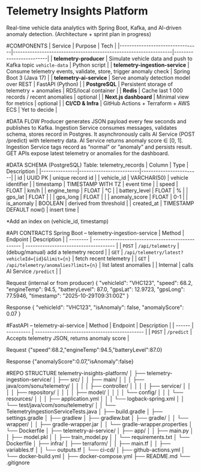 # Telemetry Insights Platform
Real-time vehicle data analytics with Spring Boot, Kafka, and AI-driven anomaly detection.
(Architecture + sprint plan in progress)

#COMPONENTS
| Service                         | Purpose                                                          | Tech                    |
|---------------------------------|------------------------------------------------------------------|-------------------------|
| **telemetry-producer**          | Simulate vehicle data and push to Kafka topic `vehicle-data`     | Python script           |
| **telemetry-ingestion-service** | Consume telemetry events, validate, store, trigger anomaly check | Spring Boot 3 (Java 17) |
| **telemetry-ai-service**        | Serve anomaly detection model over REST                          | FastAPI (Python)        |
| **PostgreSQL**                  | Persistent storage of telemetry + anomalies                      | RDS/local container     |
| **Redis**                       | Cache last 1 000 records / recent anomalies                      | optional                |
| **Next.js dashboard**           | Minimal view for metrics                                         | optional                |
| **CI/CD & Infra**               | GitHub Actions + Terraform + AWS ECS                             | Yet to decide           |

#DATA FLOW
Producer generates JSON payload every few seconds and publishes to Kafka.
Ingestion Service consumes messages, validates schema, stores record in Postgres.
It asynchronously calls AI Service (POST /predict) with telemetry data.
AI Service returns anomaly score ∈ [0, 1].
Ingestion Service tags record as “normal” or “anomaly” and persists result.
GET APIs expose latest telemetry or anomalies for the dashboard.

#DATA SCHEMA (PostgreSQL)
Table: telemetry_records
| Column        | Type                    | Description            |
|---------------|-------------------------|------------------------|
| id            | UUID PK                 | unique record id       |
| vehicle_id    | VARCHAR(50)             | vehicle identifier     |
| timestamp     | TIMESTAMP WITH TZ       | event time             |
| speed         | FLOAT                   | km/h                   |
| engine_temp   | FLOAT                   | °C                     |
| battery_level | FLOAT                   | %                      |
| gps_lat       | FLOAT                   |                        |
| gps_long      | FLOAT                   |                        |
| anomaly_score | FLOAT                   | 0-1                    |
| is_anomaly    | BOOLEAN                 | derived from threshold |
| created_at    | TIMESTAMP DEFAULT now() | insert time            |

*Add an index on (vehicle_id, timestamp)

#API CONTRACTS
Spring Boot – telemetry-ingestion-service
| Method   | Endpoint                                         | Description                           |
| -------- | ------------------------------------------------ | ------------------------------------- |
| `POST`   | `/api/telemetry`                                 | (debug/manual) add a telemetry record |
| `GET`    | `/api/telemetry/latest?vehicleId={id}&limit={n}` | fetch recent telemetry                |
| `GET`    | `/api/telemetry/anomalies?limit={n}`             | list latest anomalies                 |
| Internal | calls AI Service `/predict`                      |                                       |

Request (internal or from producer)
{
"vehicleId": "VHC123",
"speed": 68.2,
"engineTemp": 94.5,
"batteryLevel": 87.0,
"gpsLat": 12.9723,
"gpsLong": 77.5946,
"timestamp": "2025-10-29T09:31:00Z"
}

Response
{
"vehicleId": "VHC123",
"isAnomaly": false,
"anomalyScore": 0.07
}

#FastAPI – telemetry-ai-service
| Method | Endpoint   | Description                                   |
| ------ | ---------- | --------------------------------------------- |
| `POST` | `/predict` | Accepts telemetry JSON, returns anomaly score |

Request
{"speed":68.2,"engineTemp":94.5,"batteryLevel":87.0}

Response
{"anomalyScore":0.07,"isAnomaly":false}

#REPO STRUCTURE
telemetry-insights-platform/
│
├── telemetry-ingestion-service/
│   ├── src/
│   │   ├── main/
│   │   │   ├── java/com/sonu/telemetry/
│   │   │   │   ├── controller/
│   │   │   │   ├── service/
│   │   │   │   ├── repository/
│   │   │   │   ├── model/
│   │   │   │   └── config/
│   │   │   └── resources/
│   │   │       ├── application.yml
│   │   │       └── logback-spring.xml
│   │   └── test/java/com/sonu/telemetry/
│   │       └── TelemetryIngestionServiceTests.java
│   ├── build.gradle
│   ├── settings.gradle
│   ├── gradlew
│   ├── gradlew.bat
│   ├── gradle/
│   │   └── wrapper/
│   │       ├── gradle-wrapper.jar
│   │       └── gradle-wrapper.properties
│   └── Dockerfile
│
├── telemetry-ai-service/
│   ├── app/
│   │   ├── main.py
│   │   ├── model.pkl
│   │   ├── train_model.py
│   │   └── requirements.txt
│   └── Dockerfile
│
├── infra/
│   ├── terraform/
│   │   ├── main.tf
│   │   ├── variables.tf
│   │   └── outputs.tf
│   └── ci-cd/
│       ├── github-actions.yml
│       └── docker-build.yml
│
├── docker-compose.yml
├── README.md
└── .gitignore